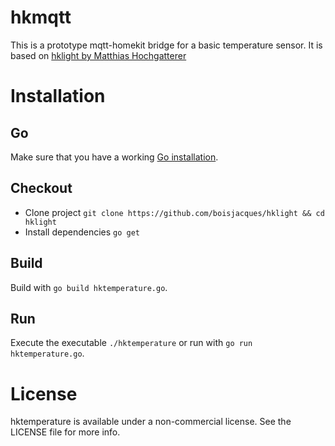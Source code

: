 # hkmqtt

This is a prototype mqtt-homekit bridge for a basic temperature sensor. It is based on [hklight by Matthias Hochgatterer](https://github.com/brutella/hklight)
# Installation

## Go

Make sure that you have a working [Go installation](http://golang.org/doc/install).

## Checkout

- Clone project `git clone https://github.com/boisjacques/hklight && cd hklight`
- Install dependencies `go get`

## Build

Build with `go build hktemperature.go`.

## Run

Execute the executable `./hktemperature` or run with `go run hktemperature.go`.

# License

hktemperature is available under a non-commercial license. See the LICENSE file for more info.
